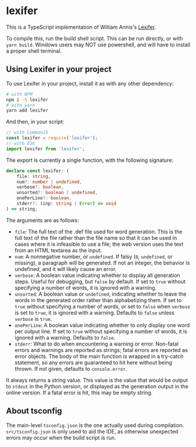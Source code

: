 # lexifer

This is a TypeScript implementation of William Annis's
[Lexifer](https://github.com/wmannis/lexifer).

To compile this, run the build shell script. This can be run directly, or with
`yarn build`. Windows users may NOT use powershell, and will have to install a
proper shell terminal.

## Using Lexifer in your project

To use Lexifer in your project, install it as with any other dependency:

```sh
# with NPM
npm i -S lexifer
# with yarn
yarn add lexifer
```

And then, in your script:

```js
// with CommonJS
const lexifer = require('lexifer');
// with ES6
import lexifer from 'lexifer';
```

The export is currently a single function, with the following signature:

```ts
declare const lexifer: (
    file: string,
    num?: number | undefined,
    verbose?: boolean,
    unsorted?: boolean | undefined,
    onePerLine?: boolean,
    stderr?: (inp: string | Error) => void
) => string;
```

The arguments are as follows:

- `file`: The full text of the .def file used for word generation. This is the
full text of the file rather than the file name so that it can be used in cases
where it is infeasible to use a file; the web version uses the text from an
HTML textarea as the input.
- `num`: A nonnegative number, or `undefined`. If falsy (`0`, `undefined`, or
missing), a paragraph will be generated. If not an integer, the behavior is
undefined, and it will likely cause an error.
- `verbose`: A boolean value indicating whether to display all generation
steps. Useful for debugging, but `false` by default. If set to `true` without
specifying a number of words, it is ignored with a warning.
- `unsorted`: A boolean value or `undefined`, indicating whether to leave the
words in the generated order rather than alphabetizing them. If set to `true`
without specifying a number of words, or set to `false` when `verbose` is set
to `true`, it is ignored with a warning. Defaults to `false` unless `verbose`
is `true`.
- `onePerLine`: A boolean value indicating whether to only display one word per
output line. If set to `true` without specifying a number of words, it is
ignored with a warning. Defaults to `false`.
- `stderr`: What to do when encountering a warning or error. Non-fatal errors
and warnings are reported as strings; fatal errors are reported as error
objects. The body of the main function is wrapped in a try-catch statement, so
any errors are guaranteed to hit here without being thrown. If not given,
defaults to `console.error`.

It always returns a string value. This value is the value that would be output
to `stdout` in the Python version, or displayed as the generation output in the
online version. If a fatal error is hit, this may be empty string.

## About tsconfig

The main-level `tsconfig.json` is the one actually used during compilation.
`src/tsconfig.json` is only used to aid the IDE, as otherwise unexpected errors
may occur when the build script is run.
